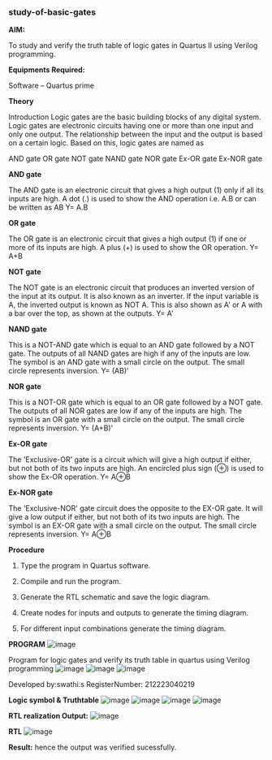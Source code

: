 ### study-of-basic-gates

**AIM:** 

To study and verify the truth table of logic gates in Quartus II using Verilog programming.

**Equipments Required:**

Software – Quartus prime 

**Theory**

Introduction Logic gates are the basic building blocks of any digital system. Logic gates are electronic circuits having one or more than one input and only one output. The relationship between the input and the output is based on a certain logic. Based on this, logic gates are named as

AND gate OR gate NOT gate NAND gate NOR gate Ex-OR gate Ex-NOR gate

**AND gate**

The AND gate is an electronic circuit that gives a high output (1) only if all its inputs are high. A dot (.) is used to show the AND operation i.e. A.B or can be written as AB
Y= A.B

**OR gate** 

The OR gate is an electronic circuit that gives a high output (1) if one or more of its inputs are high. A plus (+) is used to show the OR operation.
Y= A+B

**NOT gate**

The NOT gate is an electronic circuit that produces an inverted version of the input at its output. It is also known as an inverter. If the input variable is A, the inverted output is known as NOT A. This is also shown as A' or A with a bar over the top, as shown at the outputs.
Y= A'

**NAND gate**

This is a NOT-AND gate which is equal to an AND gate followed by a NOT gate. The outputs of all NAND gates are high if any of the inputs are low. The symbol is an AND gate with a small circle on the output. The small circle represents inversion.
Y= (AB)’

**NOR gate**

This is a NOT-OR gate which is equal to an OR gate followed by a NOT gate. The outputs of all NOR gates are low if any of the inputs are high. The symbol is an OR gate with a small circle on the output. The small circle represents inversion.
Y= (A+B)’

**Ex-OR gate**

The 'Exclusive-OR' gate is a circuit which will give a high output if either, but not both of its two inputs are high. An encircled plus sign (⊕) is used to show the Ex-OR operation.
Y= A⊕B

**Ex-NOR gate**

The 'Exclusive-NOR' gate circuit does the opposite to the EX-OR gate. It will give a low output if either, but not both of its two inputs are high. The symbol is an EX-OR gate with a small circle on the output. The small circle represents inversion.
Y= A⊕B

**Procedure** 

1.	Type the program in Quartus software.

2.	Compile and run the program.

3.	Generate the RTL schematic and save the logic diagram.

4.	Create nodes for inputs and outputs to generate the timing diagram.

5.	For different input combinations generate the timing diagram.


**PROGRAM**
![image](https://github.com/swathisiva212/study-of-basic-gates/assets/155249892/d8bc7081-3ce7-4206-b6e1-78051d40eb8c)

Program for logic gates and verify its truth table in quartus using Verilog programming
![image](https://github.com/swathisiva212/study-of-basic-gates/assets/155249892/830f7302-3960-4ca9-a7ac-f584aff7c2f5)
![image](https://github.com/swathisiva212/study-of-basic-gates/assets/155249892/1ccc094c-f6f8-4aa6-90d8-ec748641578e)
![image](https://github.com/swathisiva212/study-of-basic-gates/assets/155249892/df887818-a565-4101-96d9-8c6fc03c7780)

 Developed by:swathi.s
 RegisterNumber: 212223040219
 
**Logic symbol & Truthtable**
![image](https://github.com/swathisiva212/study-of-basic-gates/assets/155249892/35059fea-6d92-48dd-9eb8-ddd568f6c5cf)
![image](https://github.com/swathisiva212/study-of-basic-gates/assets/155249892/d47dabb2-4206-4329-933b-17b2929f5323)
![image](https://github.com/swathisiva212/study-of-basic-gates/assets/155249892/0d3c6a9c-0114-4758-8d1a-0e62d2aea584)
![image](https://github.com/swathisiva212/study-of-basic-gates/assets/155249892/a98bdc8a-d522-4b25-b1cb-234c2b7c845e)

**RTL realization Output:** 
![image](https://github.com/swathisiva212/study-of-basic-gates/assets/155249892/777c714a-9335-415a-9147-00c277b12140)

**RTL**
![image](https://github.com/swathisiva212/study-of-basic-gates/assets/155249892/231fd906-11e1-4828-af4b-4699770a1be5)

**Result:**
hence the output was verified sucessfully.

